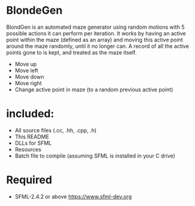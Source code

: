 # BlondeGen

BlondGen is an automated maze generator using random motions with 5 possible actions it can perform per iteration. It works by having an active point within the maze (defined as an array) and moving this active point around the maze randomly, until it no longer can. A record of all the active points gone to is kept, and treated as the maze itself. 

  - Move up
  - Move left
  - Move down
  - Move right
  - Change active point in maze (to a random previous active point)

# included:
- All source files (.cc, .hh, .cpp, .h)
- This README
- DLLs for SFML
- Resources
- Batch file to compile (assuming SFML is installed in your C drive)

# Required
- SFML-2.4.2 or above https://www.sfml-dev.org